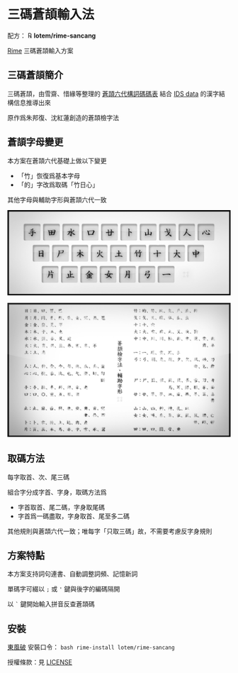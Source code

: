 # 三碼蒼頡輸入法

配方： ℞ **lotem/rime-sancang**

[Rime](https://rime.im) 三碼蒼頡輸入方案

## 三碼蒼頡簡介

三碼蒼頡，由雪齋、惜緣等整理的 [蒼頡六代構詞碼碼表][1]
結合 [IDS data][2] 的漢字結構信息推導出來

原作爲朱邦復、沈紅蓮創造的蒼頡檢字法

[1]: https://github.com/LEOYoon-Tsaw/Cangjie6
[2]: https://github.com/cjkvi/cjkvi-ids

## 蒼頡字母變更

本方案在蒼頡六代基礎上做以下變更

  - 「竹」恢復爲基本字母
  - 「的」字改爲取碼「竹日心」

其他字母與輔助字形與蒼頡六代一致

![蒼頡六代鍵盤](images/cangjie6-keyboard.jpg)

![蒼頡檢字法·輔助字形](images/cangjie6-fuzhu-zixing.jpg)

## 取碼方法

每字取首、次、尾三碼

組合字分成字首、字身，取碼方法爲

  - 字首取首、尾二碼，字身取尾碼
  - 字首爲一碼盡取，字身取首、尾至多二碼

其他規則與蒼頡六代一致；唯每字「只取三碼」故，不需要考慮反字身規則

## 方案特點

本方案支持詞句連書、自動調整詞頻、記憶新詞

單碼字可綴以 `;` 或 `'` 鍵與後字的編碼隔開

以 <code>`</code> 鍵開始輸入拼音反查蒼頡碼

## 安裝

[東風破](https://github.com/rime/plum) 安裝口令： `bash rime-install lotem/rime-sancang`

授權條款：見 [LICENSE](LICENSE)

